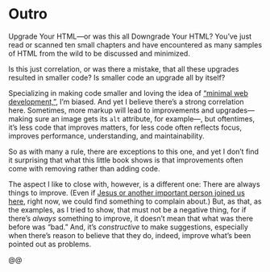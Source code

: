 # Outro

Upgrade Your HTML—or was this all Downgrade Your HTML? You’ve just read or scanned ten small chapters and have encountered as many samples of HTML from the wild to be discussed and minimized.

Is this just correlation, or was there a mistake, that all these upgrades resulted in smaller code? Is smaller code an upgrade all by itself?

Specializing in making code smaller and loving the idea of [“minimal web development,”](https://meiert.com/en/blog/minimal-web-development/), I’m biased. And yet I believe there’s a strong correlation here. Sometimes, more markup will lead to improvements and upgrades—making sure an image gets its `alt` attribute, for example—, but oftentimes, it’s less code that improves matters, for less code often reflects focus, improves performance, understanding, and maintainability.

So as with many a rule, there are exceptions to this one, and yet I don’t find it surprising that what this little book shows is that improvements often come with removing rather than adding code.

The aspect I like to close with, however, is a different one: There are always things to improve. (Even if [Jesus or another important person joined us here](https://meiert.com/en/blog/destroying-is-not-arguing/), right now, we could find something to complain about.) But, as that, as the examples, as I tried to show, that must not be a negative thing, for if there’s _always_ something to improve, it doesn’t mean that what was there before was “bad.” And, it’s _constructive_ to make suggestions, especially when there’s reason to believe that they do, indeed, improve what’s been pointed out as problems.

@@